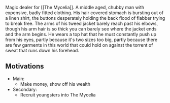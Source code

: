 Magic dealer for [[The Mycelia]]. A middle aged, chubby man with expensive, badly fitted clothing. His hair covered stomach is bursting out of a linen shirt, the buttons desperately holding the back flood of flabber trying to break free. The arms of his tweed jacket barely reach past his elbows, though his arm hair is so thick you can barely see where the jacket ends and the arm begins. He wears a top hat that he must constantly push up from his eyes, partly because it's two sizes too big, partly because there are few garments in this world that could hold on against the torrent of sweat that runs down his forehead.
## Motivations
- Main: 
	- Make money, show off his wealth
- Secondary: 
	- Recruit youngsters into The Mycelia
